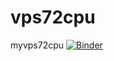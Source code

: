 # vps72cpu
myvps72cpu
[![Binder](https://mybinder.org/badge_logo.svg)](https://mybinder.org/v2/git/https%3A%2F%2Fgithub.com%2FSantiago1820%2Fvps72cpu.git/main)
